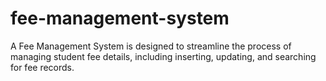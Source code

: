 # fee-management-system
A Fee Management System is designed to streamline the process of managing student fee details, including inserting, updating, and searching for fee records.
